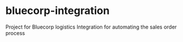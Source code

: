 # bluecorp-integration
Project for Bluecorp logistics Integration for automating the sales order process
